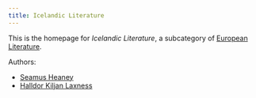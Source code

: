 ```yaml
---
title: Icelandic Literature
---
```


This is the homepage for *Icelandic Literature*, a subcategory of [European Literature](../european/index.html).

Authors:

- [Seamus Heaney](heaney/index.html)
- [Halldor Kiljan Laxness](laxness/index.html)
